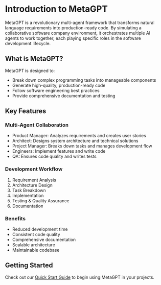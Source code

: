 # Introduction to MetaGPT

MetaGPT is a revolutionary multi-agent framework that transforms natural language requirements into production-ready code. By simulating a collaborative software company environment, it orchestrates multiple AI agents to work together, each playing specific roles in the software development lifecycle.

## What is MetaGPT?

MetaGPT is designed to:
- Break down complex programming tasks into manageable components
- Generate high-quality, production-ready code
- Follow software engineering best practices
- Provide comprehensive documentation and testing

## Key Features

### Multi-Agent Collaboration
- Product Manager: Analyzes requirements and creates user stories
- Architect: Designs system architecture and technical solutions
- Project Manager: Breaks down tasks and manages development flow
- Engineers: Implement features and write code
- QA: Ensures code quality and writes tests

### Development Workflow
1. Requirement Analysis
2. Architecture Design
3. Task Breakdown
4. Implementation
5. Testing & Quality Assurance
6. Documentation

### Benefits
- Reduced development time
- Consistent code quality
- Comprehensive documentation
- Scalable architecture
- Maintainable codebase

## Getting Started

Check out our [Quick Start Guide](/guide/quickstart) to begin using MetaGPT in your projects.